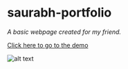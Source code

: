# saurabh-portfolio

*A basic webpage created for my friend.*

[Click here to go to the demo](https://gamentionkray.github.io/saurabh-portfolio/)

![alt text](https://i.ibb.co/hf9QBsB/saurabh-website.png)
